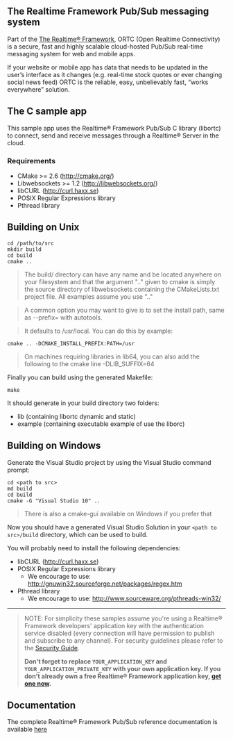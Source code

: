 ## The Realtime Framework Pub/Sub messaging system
Part of the [The Realtime® Framework](http://www.realtime.co/solutions/realtimeframework), ORTC (Open Realtime Connectivity) is a secure, fast and highly scalable cloud-hosted Pub/Sub real-time messaging system for web and mobile apps.

If your website or mobile app has data that needs to be updated in the user’s interface as it changes (e.g. real-time stock quotes or ever changing social news feed) ORTC is the reliable, easy, unbelievably fast, “works everywhere” solution.

## The C sample app
This sample app uses the Realtime® Framework Pub/Sub C library (libortc) to connect, send and receive messages through a Realtime® Server in the cloud.

### Requirements

- CMake >= 2.6 (http://cmake.org/)
- Libwebsockets >= 1.2 (http://libwebsockets.org/)
- libCURL (http://curl.haxx.se)
- POSIX Regular Expressions library
- Pthread library

## Building on Unix

    cd /path/to/src
	mkdir build
	cd build
	cmake ..


>The build/ directory can have any name and be located anywhere on your filesystem and that the argument ".." given to cmake is simply the source directory of libwebsockets containing the CMakeLists.txt project file. All examples assume you use ".."

>A common option you may want to give is to set the install path, same as --prefix= with autotools. 

>It defaults to /usr/local. You can do this by example:


    cmake .. -DCMAKE_INSTALL_PREFIX:PATH=/usr


>On machines requiring libraries in lib64, you can also add the following to the cmake line -DLIB_SUFFIX=64

Finally you can build using the generated Makefile:


    make

It should generate in your build directory two folders:

- lib (containing libortc dynamic and static)
- example (containing executable example of use the liborc)

## Building on Windows

Generate the Visual Studio project by using the Visual Studio command prompt:

	cd <path to src>
	md build
	cd build
	cmake -G "Visual Studio 10" ..

>There is also a cmake-gui available on Windows if you prefer that

Now you should have a generated Visual Studio Solution in your `<path to src>/build` directory, 
which can be used to build.

You will probably need to install the following dependencies:

- libCURL (http://curl.haxx.se)
- POSIX Regular Expressions library
  - We encourage to use: http://gnuwin32.sourceforge.net/packages/regex.htm
- Pthread library
  - We encourage to use: http://www.sourceware.org/pthreads-win32/


----------

> NOTE: For simplicity these samples assume you're using a Realtime® Framework developers' application key with the authentication service disabled (every connection will have permission to publish and subscribe to any channel). For security guidelines please refer to the [Security Guide](http://docs.xrtml.org/pubsub/overview/2-1-0/security.htm). 
> 
> **Don't forget to replace `YOUR_APPLICATION_KEY` and `YOUR_APPLICATION_PRIVATE_KEY` with your own application key. If you don't already own a free Realtime® Framework application key, [get one now](https://app.realtime.co/developers/getlicense).**


## Documentation
The complete Realtime® Framework Pub/Sub reference documentation is available [here](http://docs.xrtml.org/pubsub/library/2-1-0/welcome.htm)